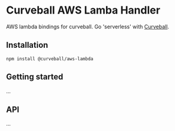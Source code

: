 Curveball AWS Lamba Handler
===========================

AWS lambda bindings for curveball. Go 'serverless' with [Curveball][1].

Installation
------------

    npm install @curveball/aws-lambda


Getting started
---------------

...

API
---

...

[1]: https://github.com/curveballjs
